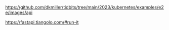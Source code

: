 https://github.com/dkmiller/tidbits/tree/main/2023/kubernetes/examples/e2e/images/api

https://fastapi.tiangolo.com/#run-it
